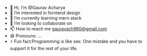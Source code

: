 - 👋 Hi, I’m @Gaurav Acharya
- 👀 I’m interested in forntend design 
- 🌱 I’m currently learning  mern stack 
- 💞️ I’m looking to collaborate on 
- 📫 How to reach me gauravach960@gmail.com
- 😄 Pronouns: ...
- ⚡ Fun fact:Programming is like sex: One mistake and you have to support it for the rest of your life.

<!---
Gaurav-ach/Gaurav-ach is a ✨ special ✨ repository because its `README.md` (this file) appears on your GitHub profile.
You can click the Preview link to take a look at your changes.
--->
